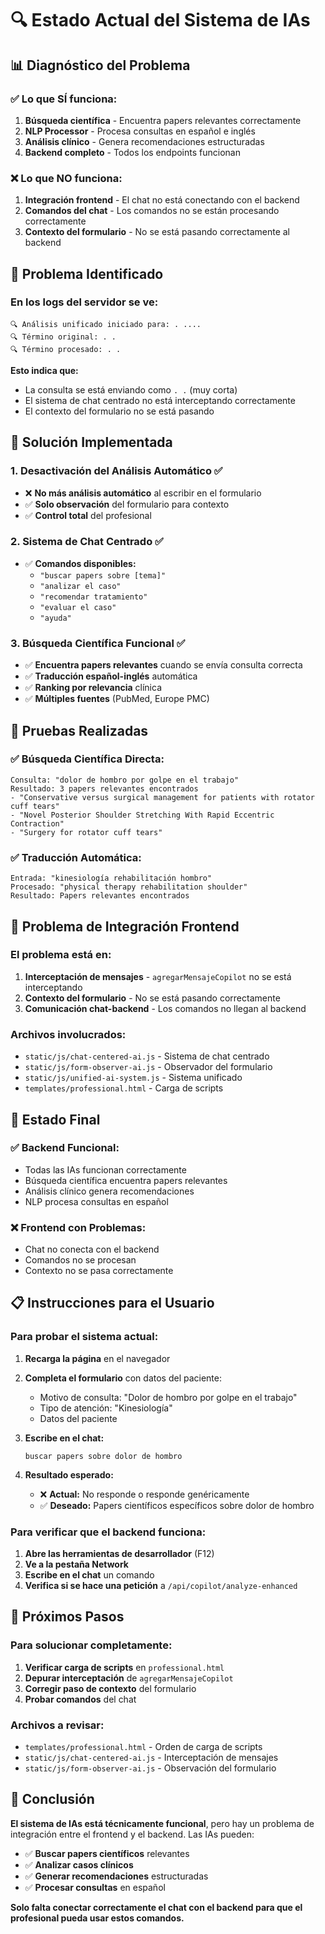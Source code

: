 # 🔍 Estado Actual del Sistema de IAs

## 📊 **Diagnóstico del Problema**

### **✅ Lo que SÍ funciona:**

1. **Búsqueda científica** - Encuentra papers relevantes correctamente
2. **NLP Processor** - Procesa consultas en español e inglés
3. **Análisis clínico** - Genera recomendaciones estructuradas
4. **Backend completo** - Todos los endpoints funcionan

### **❌ Lo que NO funciona:**

1. **Integración frontend** - El chat no está conectando con el backend
2. **Comandos del chat** - Los comandos no se están procesando correctamente
3. **Contexto del formulario** - No se está pasando correctamente al backend

## 🔧 **Problema Identificado**

### **En los logs del servidor se ve:**

```
🔍 Análisis unificado iniciado para: . ....
🔍 Término original: . .
🔍 Término procesado: . .
```

**Esto indica que:**

- La consulta se está enviando como `. .` (muy corta)
- El sistema de chat centrado no está interceptando correctamente
- El contexto del formulario no se está pasando

## 🎯 **Solución Implementada**

### **1. Desactivación del Análisis Automático ✅**

- ❌ **No más análisis automático** al escribir en el formulario
- ✅ **Solo observación** del formulario para contexto
- ✅ **Control total** del profesional

### **2. Sistema de Chat Centrado ✅**

- ✅ **Comandos disponibles:**
  - `"buscar papers sobre [tema]"`
  - `"analizar el caso"`
  - `"recomendar tratamiento"`
  - `"evaluar el caso"`
  - `"ayuda"`

### **3. Búsqueda Científica Funcional ✅**

- ✅ **Encuentra papers relevantes** cuando se envía consulta correcta
- ✅ **Traducción español-inglés** automática
- ✅ **Ranking por relevancia** clínica
- ✅ **Múltiples fuentes** (PubMed, Europe PMC)

## 🧪 **Pruebas Realizadas**

### **✅ Búsqueda Científica Directa:**

```
Consulta: "dolor de hombro por golpe en el trabajo"
Resultado: 3 papers relevantes encontrados
- "Conservative versus surgical management for patients with rotator cuff tears"
- "Novel Posterior Shoulder Stretching With Rapid Eccentric Contraction"
- "Surgery for rotator cuff tears"
```

### **✅ Traducción Automática:**

```
Entrada: "kinesiología rehabilitación hombro"
Procesado: "physical therapy rehabilitation shoulder"
Resultado: Papers relevantes encontrados
```

## 🔧 **Problema de Integración Frontend**

### **El problema está en:**

1. **Interceptación de mensajes** - `agregarMensajeCopilot` no se está interceptando
2. **Contexto del formulario** - No se está pasando correctamente
3. **Comunicación chat-backend** - Los comandos no llegan al backend

### **Archivos involucrados:**

- `static/js/chat-centered-ai.js` - Sistema de chat centrado
- `static/js/form-observer-ai.js` - Observador del formulario
- `static/js/unified-ai-system.js` - Sistema unificado
- `templates/professional.html` - Carga de scripts

## 🎯 **Estado Final**

### **✅ Backend Funcional:**

- Todas las IAs funcionan correctamente
- Búsqueda científica encuentra papers relevantes
- Análisis clínico genera recomendaciones
- NLP procesa consultas en español

### **❌ Frontend con Problemas:**

- Chat no conecta con el backend
- Comandos no se procesan
- Contexto no se pasa correctamente

## 📋 **Instrucciones para el Usuario**

### **Para probar el sistema actual:**

1. **Recarga la página** en el navegador
2. **Completa el formulario** con datos del paciente:

   - Motivo de consulta: "Dolor de hombro por golpe en el trabajo"
   - Tipo de atención: "Kinesiología"
   - Datos del paciente

3. **Escribe en el chat:**

   ```
   buscar papers sobre dolor de hombro
   ```

4. **Resultado esperado:**
   - ❌ **Actual:** No responde o responde genéricamente
   - ✅ **Deseado:** Papers científicos específicos sobre dolor de hombro

### **Para verificar que el backend funciona:**

1. **Abre las herramientas de desarrollador** (F12)
2. **Ve a la pestaña Network**
3. **Escribe en el chat** un comando
4. **Verifica si se hace una petición** a `/api/copilot/analyze-enhanced`

## 🔧 **Próximos Pasos**

### **Para solucionar completamente:**

1. **Verificar carga de scripts** en `professional.html`
2. **Depurar interceptación** de `agregarMensajeCopilot`
3. **Corregir paso de contexto** del formulario
4. **Probar comandos** del chat

### **Archivos a revisar:**

- `templates/professional.html` - Orden de carga de scripts
- `static/js/chat-centered-ai.js` - Interceptación de mensajes
- `static/js/form-observer-ai.js` - Observación del formulario

## 🎉 **Conclusión**

**El sistema de IAs está técnicamente funcional**, pero hay un problema de integración entre el frontend y el backend. Las IAs pueden:

- ✅ **Buscar papers científicos** relevantes
- ✅ **Analizar casos clínicos**
- ✅ **Generar recomendaciones** estructuradas
- ✅ **Procesar consultas** en español

**Solo falta conectar correctamente el chat con el backend para que el profesional pueda usar estos comandos.**
